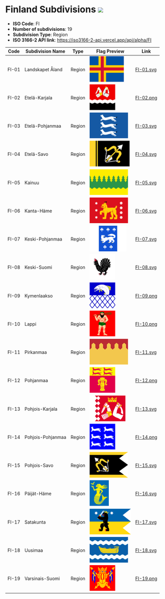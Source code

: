 # Finland Subdivisions ![](https://flagcdn.com/h40/fi.png)

- **ISO Code**: FI
- **Number of subdivisions**: 19
- **Subdivision Type**: Region
- **ISO 3166-2 API link**: https://iso3166-2-api.vercel.app/api/alpha/FI

| Code  | Subdivision Name         | Type | Flag Preview | Link |
|-------|--------------------------|--------------| -------------- |----------|
| FI-01 | Landskapet Åland | Region | <img src='https://raw.githubusercontent.com/amckenna41/iso3166-flags/main/iso3166-2-flags/FI/FI-01.svg' height='80'> | [FI-01.svg](https://raw.githubusercontent.com/amckenna41/iso3166-flags/main/iso3166-2-flags/FI/FI-01.svg) |
| FI-02 | Etelä-Karjala | Region | <img src='https://raw.githubusercontent.com/amckenna41/iso3166-flags/main/iso3166-2-flags/FI/FI-02.png' height='80'> | [FI-02.png](https://raw.githubusercontent.com/amckenna41/iso3166-flags/main/iso3166-2-flags/FI/FI-02.png) |
| FI-03 | Etelä-Pohjanmaa | Region | <img src='https://raw.githubusercontent.com/amckenna41/iso3166-flags/main/iso3166-2-flags/FI/FI-03.svg' height='80'> | [FI-03.svg](https://raw.githubusercontent.com/amckenna41/iso3166-flags/main/iso3166-2-flags/FI/FI-03.svg) |
| FI-04 | Etelä-Savo | Region | <img src='https://raw.githubusercontent.com/amckenna41/iso3166-flags/main/iso3166-2-flags/FI/FI-04.svg' height='80'> | [FI-04.svg](https://raw.githubusercontent.com/amckenna41/iso3166-flags/main/iso3166-2-flags/FI/FI-04.svg) |
| FI-05 | Kainuu | Region | <img src='https://raw.githubusercontent.com/amckenna41/iso3166-flags/main/iso3166-2-flags/FI/FI-05.svg' height='80'> | [FI-05.svg](https://raw.githubusercontent.com/amckenna41/iso3166-flags/main/iso3166-2-flags/FI/FI-05.svg) |
| FI-06 | Kanta-Häme | Region | <img src='https://raw.githubusercontent.com/amckenna41/iso3166-flags/main/iso3166-2-flags/FI/FI-06.svg' height='80'> | [FI-06.svg](https://raw.githubusercontent.com/amckenna41/iso3166-flags/main/iso3166-2-flags/FI/FI-06.svg) |
| FI-07 | Keski-Pohjanmaa | Region | <img src='https://raw.githubusercontent.com/amckenna41/iso3166-flags/main/iso3166-2-flags/FI/FI-07.svg' height='80'> | [FI-07.svg](https://raw.githubusercontent.com/amckenna41/iso3166-flags/main/iso3166-2-flags/FI/FI-07.svg) |
| FI-08 | Keski-Suomi | Region | <img src='https://raw.githubusercontent.com/amckenna41/iso3166-flags/main/iso3166-2-flags/FI/FI-08.svg' height='80'> | [FI-08.svg](https://raw.githubusercontent.com/amckenna41/iso3166-flags/main/iso3166-2-flags/FI/FI-08.svg) |
| FI-09 | Kymenlaakso | Region | <img src='https://raw.githubusercontent.com/amckenna41/iso3166-flags/main/iso3166-2-flags/FI/FI-09.png' height='80'> | [FI-09.png](https://raw.githubusercontent.com/amckenna41/iso3166-flags/main/iso3166-2-flags/FI/FI-09.png) |
| FI-10 | Lappi | Region | <img src='https://raw.githubusercontent.com/amckenna41/iso3166-flags/main/iso3166-2-flags/FI/FI-10.png' height='80'> | [FI-10.png](https://raw.githubusercontent.com/amckenna41/iso3166-flags/main/iso3166-2-flags/FI/FI-10.png) |
| FI-11 | Pirkanmaa | Region | <img src='https://raw.githubusercontent.com/amckenna41/iso3166-flags/main/iso3166-2-flags/FI/FI-11.svg' height='80'> | [FI-11.svg](https://raw.githubusercontent.com/amckenna41/iso3166-flags/main/iso3166-2-flags/FI/FI-11.svg) |
| FI-12 | Pohjanmaa | Region | <img src='https://raw.githubusercontent.com/amckenna41/iso3166-flags/main/iso3166-2-flags/FI/FI-12.png' height='80'> | [FI-12.png](https://raw.githubusercontent.com/amckenna41/iso3166-flags/main/iso3166-2-flags/FI/FI-12.png) |
| FI-13 | Pohjois-Karjala | Region | <img src='https://raw.githubusercontent.com/amckenna41/iso3166-flags/main/iso3166-2-flags/FI/FI-13.svg' height='80'> | [FI-13.svg](https://raw.githubusercontent.com/amckenna41/iso3166-flags/main/iso3166-2-flags/FI/FI-13.svg) |
| FI-14 | Pohjois-Pohjanmaa | Region | <img src='https://raw.githubusercontent.com/amckenna41/iso3166-flags/main/iso3166-2-flags/FI/FI-14.png' height='80'> | [FI-14.png](https://raw.githubusercontent.com/amckenna41/iso3166-flags/main/iso3166-2-flags/FI/FI-14.png) |
| FI-15 | Pohjois-Savo | Region | <img src='https://raw.githubusercontent.com/amckenna41/iso3166-flags/main/iso3166-2-flags/FI/FI-15.svg' height='80'> | [FI-15.svg](https://raw.githubusercontent.com/amckenna41/iso3166-flags/main/iso3166-2-flags/FI/FI-15.svg) |
| FI-16 | Päijät-Häme | Region | <img src='https://raw.githubusercontent.com/amckenna41/iso3166-flags/main/iso3166-2-flags/FI/FI-16.svg' height='80'> | [FI-16.svg](https://raw.githubusercontent.com/amckenna41/iso3166-flags/main/iso3166-2-flags/FI/FI-16.svg) |
| FI-17 | Satakunta | Region | <img src='https://raw.githubusercontent.com/amckenna41/iso3166-flags/main/iso3166-2-flags/FI/FI-17.svg' height='80'> | [FI-17.svg](https://raw.githubusercontent.com/amckenna41/iso3166-flags/main/iso3166-2-flags/FI/FI-17.svg) |
| FI-18 | Uusimaa | Region | <img src='https://raw.githubusercontent.com/amckenna41/iso3166-flags/main/iso3166-2-flags/FI/FI-18.svg' height='80'> | [FI-18.svg](https://raw.githubusercontent.com/amckenna41/iso3166-flags/main/iso3166-2-flags/FI/FI-18.svg) |
| FI-19 | Varsinais-Suomi | Region | <img src='https://raw.githubusercontent.com/amckenna41/iso3166-flags/main/iso3166-2-flags/FI/FI-19.png' height='80'> | [FI-19.png](https://raw.githubusercontent.com/amckenna41/iso3166-flags/main/iso3166-2-flags/FI/FI-19.png) |
